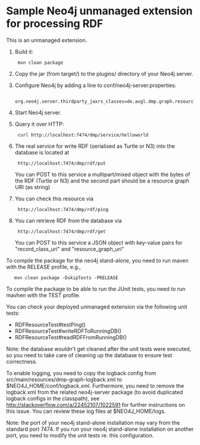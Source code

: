 Sample Neo4j unmanaged extension for processing RDF
===================================================

This is an unmanaged extension. 

1. Build it: 

        mvn clean package

2. Copy the jar (from target/) to the plugins/ directory of your Neo4j server.

3. Configure Neo4j by adding a line to conf/neo4j-server.properties:

        org.neo4j.server.thirdparty_jaxrs_classes=de.avgl.dmp.graph.resources=/dmp

4. Start Neo4j server.

5. Query it over HTTP:

        curl http://localhost:7474/dmp/service/helloworld

6. The real service for write RDF (serialised as Turtle or N3) into the database is located at

        http://localhost:7474/dmp/rdf/put

   You can POST to this service a multipart/mixed object with the bytes of the RDF (Turtle or N3) and the second part should be a resource graph URI (as string)

7. You can check this resource via

        http://localhost:7474/dmp/rdf/ping

8. You can retrieve RDF from the database via

        http://localhost:7474/dmp/rdf/get
 
   You can POST to this service a JSON object with key-value pairs for "record_class_uri" and "resource_graph_uri"

To compile the package for the neo4j stand-alone, you need to run maven with the RELEASE profile, e.g.,

       mvn clean package -DskipTests -PRELEASE

To compile the package to be able to run the JUnit tests, you need to run mavhen with the TEST profile.

You can check your deployed unmanaged extension via the following unit tests: 

 - RDFResourceTest#testPing()
 - RDFResourceTest#writeRDFToRunningDB()
 - RDFResourceTest#readRDFFromRunningDB()

Note: the database wouldn't get cleaned after the unit tests were executed, so you need to take care of cleaning up the database to ensure test correctness.

To enable logging, you need to copy the logback config from src/main/resources/dmp-graph-logback.xml to $NEO4J_HOME/conf/logback.xml. Furthermore, you need to remove the logback.xml from the related neo4j-server package (to avoid duplicated logback configs in the classpath), see http://stackoverflow.com/a/22452107/1022591 for further instructions on this issue. You can review these log files at $NEO4J_HOME/logs.

Note: the port of your neo4j stand-alone installation may vary from the standard port 7474. If you run your neo4j stand-alone installation on another port, you need to modify the unit tests re. this configuration.

